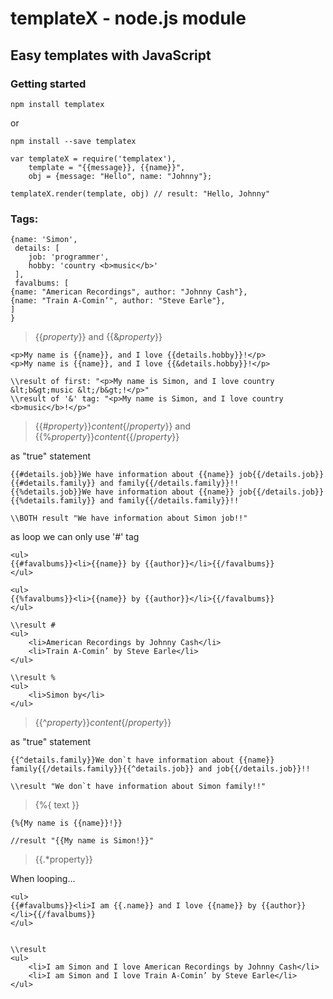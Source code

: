 # templateX - node.js module
## Easy templates with JavaScript

### Getting started

```
npm install templatex
```
or

```
npm install --save templatex
```

```
var templateX = require('templatex'),
    template = "{{message}}, {{name}}",
    obj = {message: "Hello", name: "Johnny"};

templateX.render(template, obj) // result: "Hello, Johnny"
```

### Tags:

```
{name: 'Simon',
 details: [
    job: 'programmer',
    hobby: 'country <b>music</b>'
 ],
 favalbums: [
{name: "American Recordings", author: "Johnny Cash"},
{name: "Train A-Comin’", author: "Steve Earle"},
]
}
```

> {{*property*}} and {{&*property*}}

```
<p>My name is {{name}}, and I love {{details.hobby}}!</p>
<p>My name is {{name}}, and I love {{&details.hobby}}!</p>

\\result of first: "<p>My name is Simon, and I love country &lt;b&gt;music &lt;/b&gt;!</p>"
\\result of '&' tag: "<p>My name is Simon, and I love country <b>music</b>!</p>"
```
> {{#*property*}}*content*{/*property*}} and {{%*property*}}*content*{{/*property*}}

as "true" statement
```
{{#details.job}}We have information about {{name}} job{{/details.job}}{{#details.family}} and family{{/details.family}}!!
{{%details.job}}We have information about {{name}} job{{/details.job}}{{%details.family}} and family{{/details.family}}!!

\\BOTH result "We have information about Simon job!!"
```
as loop we can only use '#' tag
```
<ul>
{{#favalbums}}<li>{{name}} by {{author}}</li>{{/favalbums}}
</ul>

<ul>
{{%favalbums}}<li>{{name}} by {{author}}</li>{{/favalbums}}
</ul>

\\result #
<ul>
    <li>American Recordings by Johnny Cash</li>
    <li>Train A-Comin’ by Steve Earle</li>
</ul>

\\result %
<ul>
    <li>Simon by</li>
</ul>
```
> {{^*property*}}*content*{/*property*}}

as "true" statement
```
{{^details.family}}We don`t have information about {{name}} family{{/details.family}}{{^details.job}} and job{{/details.job}}!!

\\result "We don`t have information about Simon family!!"
```
> {%{ text }}

```
{%{My name is {{name}}!}}

//result "{{My name is Simon!}}"
```

> {{.*property}}

When looping...
```
<ul>
{{#favalbums}}<li>I am {{.name}} and I love {{name}} by {{author}}</li>{{/favalbums}}
</ul>


\\result
<ul>
    <li>I am Simon and I love American Recordings by Johnny Cash</li>
    <li>I am Simon and I love Train A-Comin’ by Steve Earle</li>
</ul>
```
